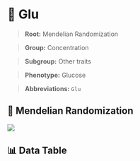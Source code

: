# 🧪 Glu

> **Root:** Mendelian Randomization

> **Group:** Concentration  

> **Subgroup:** Other traits

> **Phenotype:** Glucose  

> **Abbreviations:** `Glu`

## 🧬 Mendelian Randomization  

<img src="/MR/Figures/Inverse/Glu.png"/>


## 📊 Data Table


<CsvTableMRI src="/MR/Data/Inverse/Glu.csv"/>
